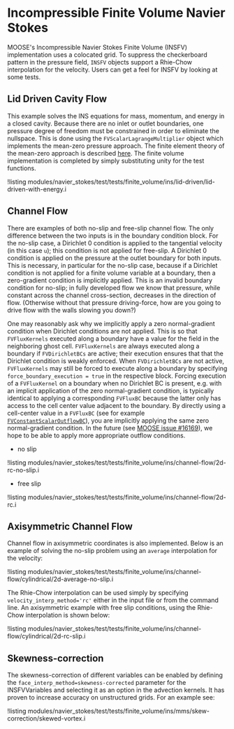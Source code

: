 # Incompressible Finite Volume Navier Stokes

MOOSE's Incompressible Navier Stokes Finite Volume (INSFV) implementation uses a
colocated grid. To suppress the checkerboard pattern in the pressure field,
`INSFV` objects support a Rhie-Chow interpolation for the velocity. Users can get
a feel for INSFV by looking at some tests.

## Lid Driven Cavity Flow

This example solves the INS equations for mass, momentum, and energy in a closed
cavity. Because there are no inlet or outlet boundaries, one pressure degree of
freedom must be constrained in order to eliminate the nullspace. This is done
using the `FVScalarLagrangeMultiplier` object which implements the
mean-zero pressure approach. The finite element theory of the mean-zero approach
is described
[here](https://github.com/idaholab/large_media/blob/master/framework/scalar_constraint_kernel.pdf). The
finite volume implementation is completed by simply substituting unity for the
test functions.

!listing modules/navier_stokes/test/tests/finite_volume/ins/lid-driven/lid-driven-with-energy.i

## Channel Flow

There are examples of both no-slip and free-slip channel flow. The only
difference between the two inputs is in the boundary condition block. For the
no-slip case, a Dirichlet 0 condition is applied to the tangential velocity (in
this case `u`); this condition is not applied for free-slip. A Dirichlet 0
condition is applied on the pressure at the outlet boundary for both
inputs. This is necessary, in particular for the no-slip case, because if a
Dirichlet condition is not applied for a finite volume variable at a boundary,
then a zero-gradient condition is implicitly applied. This is an invalid
boundary condition for no-slip; in fully developed flow we know that pressure,
while constant across the channel cross-section, decreases in the direction of
flow. (Otherwise without that pressure driving-force, how are you going to drive
flow with the walls slowing you down?)

One may reasonably ask why we implicitly apply a zero normal-gradient condition when
Dirichlet conditions are not applied. This is so that `FVFluxKernels` executed
along a boundary have a value for the field in the neighboring ghost
cell. `FVFluxKernels` are always executed along a boundary if `FVDirichletBCs`
are active; their execution ensures that that the Dirichlet condition is weakly
enforced. When `FVDirichletBCs` are not active, `FVFluxKernels` may still be
forced to execute along a boundary by specifying
`force_boundary_execution = true` in the respective block. Forcing execution of a
`FVFluxKernel` on a boundary when no Dirichlet BC is present, e.g. with an
implicit application of the zero normal-gradient condition, is typically identical to
applying a corresponding `FVFluxBC` because the latter only has access to the
cell center value adjacent to the boundary. By directly using a cell-center value
in a `FVFluxBC` (see for example
[`FVConstantScalarOutflowBC`](/FVConstantScalarOutflowBC.md)), you are implicitly applying
the same zero normal-gradient condition. In the future (see
[MOOSE issue #16169](https://github.com/idaholab/moose/issues/16169)), we hope to be able to apply
more appropriate outflow conditions.

- no slip

!listing modules/navier_stokes/test/tests/finite_volume/ins/channel-flow/2d-rc-no-slip.i

- free slip

!listing modules/navier_stokes/test/tests/finite_volume/ins/channel-flow/2d-rc.i


## Axisymmetric Channel Flow

Channel flow in axisymmetric coordinates is also implemented. Below is an
example of solving the no-slip problem using an `average` interpolation for the
velocity:

!listing modules/navier_stokes/test/tests/finite_volume/ins/channel-flow/cylindrical/2d-average-no-slip.i

The Rhie-Chow interpolation can be used simply by specifying
`velocity_interp_method='rc'` either in the input file or from the command
line. An axisymmetric example with free slip conditions, using the Rhie-Chow
interpolation is shown below:

!listing modules/navier_stokes/test/tests/finite_volume/ins/channel-flow/cylindrical/2d-rc-slip.i

## Skewness-correction

The skewness-correction of different variables can be enabled by defining the
`face_interp_method=skewness-corrected` parameter for the INSFVVariables and
selecting it as an option in the advection kernels. It has proven to increase
accuracy on unstructured grids. For an example see:

!listing modules/navier_stokes/test/tests/finite_volume/ins/mms/skew-correction/skewed-vortex.i
